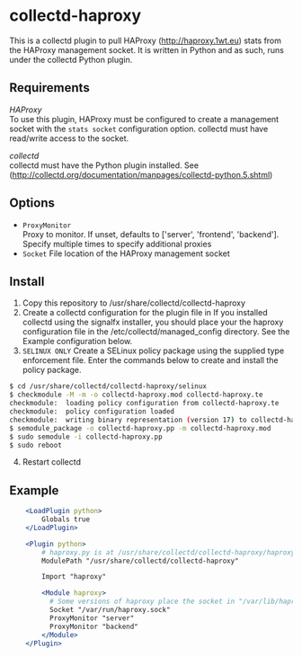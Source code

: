 collectd-haproxy
================
This is a collectd plugin to pull HAProxy (<http://haproxy.1wt.eu>) stats from the HAProxy management socket.
It is written in Python and as such, runs under the collectd Python plugin.

Requirements
------------

*HAProxy*  
To use this plugin, HAProxy must be configured to create a management socket with the `stats socket`
configuration option. collectd must have read/write access to the socket.

*collectd*  
collectd must have the Python plugin installed. See (<http://collectd.org/documentation/manpages/collectd-python.5.shtml>)

Options
-------
* `ProxyMonitor`  
Proxy to monitor. If unset, defaults to ['server', 'frontend', 'backend'].
Specify multiple times to specify additional proxies
* `Socket`
File location of the HAProxy management socket

Install
-------
1. Copy this repository to /usr/share/collectd/collectd-haproxy
2. Create a collectd configuration for the plugin file in If you installed collectd using the signalfx installer, you should place your the haproxy configuration file in the /etc/collectd/managed_config directory.  See the Example configuration below.
3. `SELINUX ONLY` Create a SELinux policy package using the supplied type enforcement file.  Enter the commands below to create and install the policy package.
```bash 
$ cd /usr/share/collectd/collectd-haproxy/selinux
$ checkmodule -M -m -o collectd-haproxy.mod collectd-haproxy.te
checkmodule:  loading policy configuration from collectd-haproxy.te
checkmodule:  policy configuration loaded
checkmodule:  writing binary representation (version 17) to collectd-haproxy.mod
$ semodule_package -o collectd-haproxy.pp -m collectd-haproxy.mod
$ sudo semodule -i collectd-haproxy.pp
$ sudo reboot
```
4. Restart collectd

Example
-------
```apache
    <LoadPlugin python>
        Globals true
    </LoadPlugin>

    <Plugin python>
        # haproxy.py is at /usr/share/collectd/collectd-haproxy/haproxy.py
        ModulePath "/usr/share/collectd/collectd-haproxy"

        Import "haproxy"

        <Module haproxy>
          # Some versions of haproxy place the socket in "/var/lib/haproxy/stats"
          Socket "/var/run/haproxy.sock"
          ProxyMonitor "server"
          ProxyMonitor "backend"
        </Module>
    </Plugin>
```